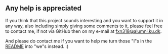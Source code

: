 ## Any help is appreciated

If you think that this project sounds interesting and you want to support it in
any way, also including simply giving some comments to it, please feel free to
contact me, if not via GitHub then on my e-mail at fxn318@alumni.ku.dk.

And please do contact me if you want to help me turn those "I"s in the
[README](https://github.com/mjdamgaard/openSDB/blob/master/README_longer_version.md)
into "we"s instead. :)
